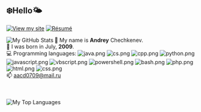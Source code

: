 ## ❄️Hello🌤️
[![View my site](https://i.ibb.co/3zCs0Rg/button-viewsite.png)](http://darkcat09.github.io/)
[![Résumé](https://i.ibb.co/qjSxDSs/button2.png)](https://resume.github.io/?DarkCat09)

<!--
![My GitHub Stats](https://github-readme-stats.vercel.app/api?username=DarkCat09&show_icons=true&hide=contribs&title_color=4576c4&icon_color=4e9c7c&border_radius=10)  
![My top languages](https://github-readme-stats.vercel.app/api/top-langs/?username=DarkCat09&langs_count=6&hide=css,smarty&layout=compact&title_color=4576c4&icon_color=4e9c7c&border_radius=10)
-->
<img align="left" alt="My GitHub Stats" src="https://github-readme-stats.vercel.app/api?username=DarkCat09&show_icons=true&hide=contribs&title_color=4576c4&icon_color=4e9c7c&border_radius=10" />

🔹 My name is **Andrey** Chechkenev.  
🔸 I was born in July, **2009**.  
💻 Programming languages: ![java.png](https://i.ibb.co/km1sN5Y/java.png) ![cs.png](https://i.ibb.co/5hLz74k/cs.png) ![cpp.png](https://i.ibb.co/dLGNx4Q/cpp.png) ![python.png](https://i.ibb.co/G3qP39z/python.png) ![javascript.png](https://i.ibb.co/k1WYYYs/javascript.png) ![vbscript.png](https://i.ibb.co/FDHWwVT/vbscript.png) ![powershell.png](https://i.ibb.co/k0bJfrr/powershell.png) ![bash.png](https://i.ibb.co/j46ws29/bash.png) ![php.png](https://i.ibb.co/yPRhNPw/php.png) ![html.png](https://i.ibb.co/TLMWVKX/html.png) ![css.png](https://i.ibb.co/HgKBX69/css.png)  
📫 [aacd0709@mail.ru](mailto:aacd0709@mail.ru)

<br />
<br />
<img align="left" alt="My Top Languages" src="https://github-readme-stats.vercel.app/api/top-langs/?username=DarkCat09&langs_count=8&hide=smarty&layout=compact&title_color=4576c4&icon_color=4e9c7c&border_radius=10&card_width=445" />
